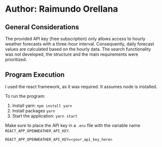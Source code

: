 # Author: Raimundo Orellana

## General Considerations
The provided API key (free subscription) only allows access to hourly weather forecasts with a three-hour interval. Consequently, daily forecast values are calculated based on the hourly data.
The search functionality was not developed, the structure and the main requirements were prioritized.

## Program Execution
I used the react framework, as it was required. It assumes node is installed.

To run the program:

1. Install yarn: `npm install yarn`
2. Install packages `yarn`
3. Start the application: `yarn start`

Make sure to place the API key in a `.env` file with the variable name `REACT_APP_OPENWEATHER_API_KEY`.


`REACT_APP_OPENWEATHER_API_KEY=<your_api_key_here>`


